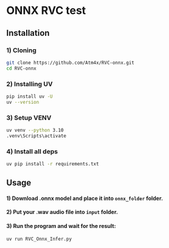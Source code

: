 # ONNX RVC test

## Installation

### 1) Cloning
```bash
git clone https://github.com/Atm4x/RVC-onnx.git
cd RVC-onnx
```

### 2) Installing UV
```bash
pip install uv -U
uv --version
```

### 3) Setup VENV

```bash
uv venv --python 3.10
.venv\Scripts\activate
```

### 4) Install all deps
```bash
uv pip install -r requirements.txt
```

## Usage

#### 1) Download .onnx model and place it into `onnx_folder` folder.
#### 2) Put your .wav audio file into `input` folder.
#### 3) Run the program and wait for the result:
```bash
uv run RVC_Onnx_Infer.py
```



